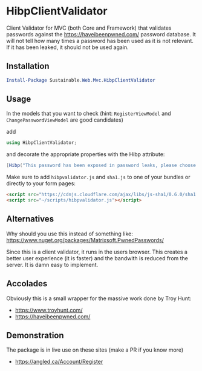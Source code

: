 # HibpClientValidator
Client Validator for MVC (both Core and Framework) that validates passwords against the https://haveibeenpwned.com/ password database. It will not tell how many times a password has been used as it is not relevant. If it has been leaked, it should not be used again.

## Installation

```powershell
Install-Package Sustainable.Web.Mvc.HibpClientValidator
```

## Usage

In the models that you want to check (hint: `RegisterViewModel` and `ChangePasswordViewModel` are good candidates)

add
```csharp
using HibpClientValidator;
```

and decorate the appropriate properties with the Hibp attribute:

```csharp
[Hibp("This password has been exposed in password leaks, please choose another", "Checking password...")]
```

Make sure to add `hibpvalidator.js` and `sha1.js` to one of your bundles or directly to your form pages:

```html
<script src="https://cdnjs.cloudflare.com/ajax/libs/js-sha1/0.6.0/sha1.js" integrity="sha256-LmIVkNdxjrHbViQZD9LSewZc+3rU/alc7P/UJj6mUPc=" crossorigin="anonymous"></script>
<script src="~/scripts/hibpvalidator.js"></script>
```

## Alternatives

Why should you use this instead of something like:
https://www.nuget.org/packages/Matrixsoft.PwnedPasswords/

Since this is a client validator, it runs in the users browser. This creates a better user experience (it is faster) and the bandwith is reduced from the server. It is damn easy to implement.

## Accolades

Obviously this is a small wrapper for the massive work done by Troy Hunt:
* https://www.troyhunt.com/
* https://haveibeenpwned.com/

## Demonstration

The package is in live use on these sites (make a PR if you know more)
* https://angled.ca/Account/Register